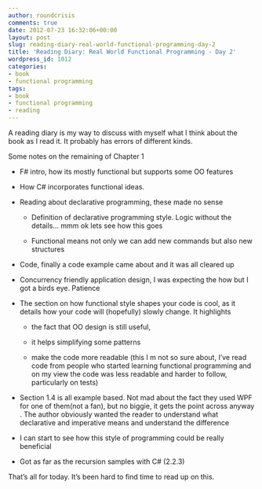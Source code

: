 ```yaml
---
author: roundcrisis
comments: true
date: 2012-07-23 16:32:06+00:00
layout: post
slug: reading-diary-real-world-functional-programming-day-2
title: 'Reading Diary: Real World Functional Programming - Day 2'
wordpress_id: 1012
categories:
- book
- functional programming
tags:
- book
- functional programming
- reading
---
```


A reading diary is my way to discuss with myself what I think about the book as I read it. It probably has errors of different kinds. 

 

Some notes on the remaining of Chapter 1

 

  
  * F# intro, how its mostly functional but supports some OO features 
   
  * How C# incorporates functional ideas. 
   
  * Reading about declarative programming, these made no sense             
    * Definition of declarative programming style. Logic without the details… mmm ok lets see how this goes 
       
    * Functional means not only we can add new commands but also new structures 
       
   
  * Code, finally a code example came about and it was all cleared up 
   
  * Concurrency friendly application design, I was expecting the how but I got a birds eye. Patience 
   
  * The section on how functional style shapes your code is cool, as it details how your code will (hopefully) slowly change. It highlights             
    * the fact that OO design is still useful, 
       
    * it helps simplifying some patterns 
       
    * make the code more readable (this I m not so sure about, I’ve read code from people who started learning functional programming and on my view the code was less readable and harder to follow, particularly on tests) 
       
   
  * Section 1.4 is all example based. Not mad about the fact they used WPF for one of them(not a fan), but no biggie, it gets the point across anyway . The author obviously wanted the reader to understand what declarative and imperative means and understand the difference 
   
  * I can start to see how this style of programming could be really beneficial 
   
  * Got as far as the recursion samples with C# (2.2.3)
 

 

That’s all for today. It’s been hard to find time to read up on this. 
